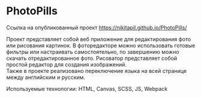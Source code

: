 # PhotoPills
Ссылка на опубликованный проект  https://nikitapil.github.io/PhotoPills/

Проект представляет собой веб приложение для редактирования фото или рисования картинок. В фоторедакторе можно использовать готовые фильтры или настраивать самостоятельно, по завершению можно скачать отредактированное фото.
Рисоватор представляет собой простой редактор для создания изображений.  
Также в проекте реализовано переключение языка на всей странице между английским и русским.

Используемые технологии: HTML, Canvas, SCSS, JS, Webpack
